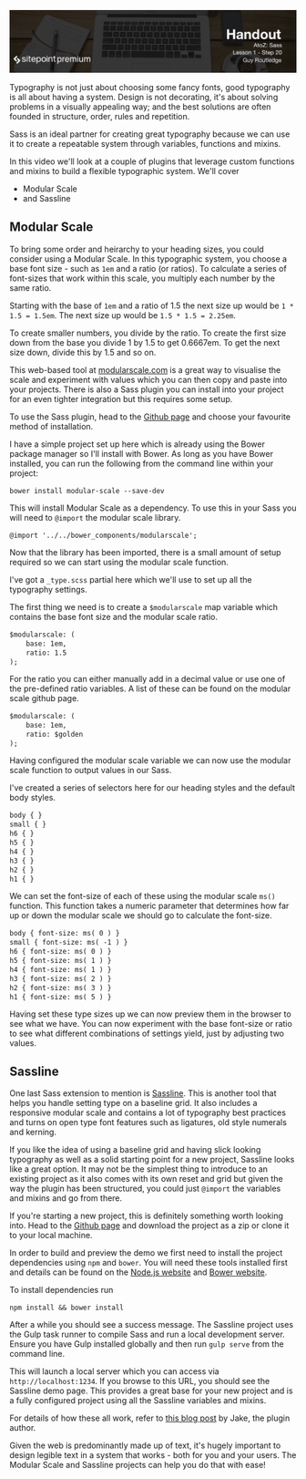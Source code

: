 ![](headings/1.20.png)

Typography is not just about choosing some fancy fonts, good typography
is all about having a system. Design is not decorating, it's about
solving problems in a visually appealing way; and the best solutions are
often founded in structure, order, rules and repetition.

Sass is an ideal partner for creating great typography because we can
use it to create a repeatable system through variables, functions and
mixins.

In this video we'll look at a couple of plugins that leverage custom
functions and mixins to build a flexible typographic system. We'll cover

* Modular Scale
* and Sassline


## Modular Scale

To bring some order and heirarchy to your heading sizes, you could
consider using a Modular Scale. In this typographic system, you choose
a base font size - such as `1em` and a ratio (or ratios). To calculate
a series of font-sizes that work within this scale, you multiply each
number by the same ratio.

Starting with the base of `1em` and a ratio of 1.5 the next size up
would be `1 * 1.5 = 1.5em`. The next size up would be `1.5 * 1.5
= 2.25em`. 

To create smaller numbers, you divide by the ratio. To create the first
size down from the base you divide 1 by 1.5 to get 0.6667em. To get the
next size down, divide this by 1.5 and so on.

This web-based tool at [modularscale.com](http://www.modularscale.com)
is a great way to visualise the scale and experiment with values which
you can then copy and paste into your projects. There is also a Sass
plugin you can install into your project for an even tighter integration
but this requires some setup. 

To use the Sass plugin, head to the [Github
page](https://github.com/modularscale/modularscale-sass) and choose your
favourite method of installation.

I have a simple project set up here which is already using the Bower
package manager so I'll install with Bower. As long as you have Bower
installed, you can run the following from the command line within your
project:

	bower install modular-scale --save-dev

This will install Modular Scale as a dependency. To use this in your
Sass you will need to `@import` the modular scale library.

	@import '../../bower_components/modularscale';

Now that the library has been imported, there is a small amount of setup
required so we can start using the modular scale function.

I've got a `_type.scss` partial here which we'll use to set up all the
typography settings.

The first thing we need is to create a `$modularscale` map variable
which contains the base font size and the modular scale ratio.

	$modularscale: (
		base: 1em,
		ratio: 1.5
	);

For the ratio you can either manually add in a decimal value or use one
of the pre-defined ratio variables. A list of these can be found on the
modular scale github page.

	$modularscale: (
		base: 1em,
		ratio: $golden
	);

Having configured the modular scale variable we can now use the modular
scale function to output values in our Sass.

I've created a series of selectors here for our heading styles and the
default body styles.

	body { }
	small { }
	h6 { }
	h5 { }
	h4 { }
	h3 { }
	h2 { }
	h1 { }

We can set the font-size of each of these using the modular scale `ms()`
function. This function takes a numeric parameter that determines how
far up or down the modular scale we should go to calculate the
font-size.

	body { font-size: ms( 0 ) }
	small { font-size: ms( -1 ) }
	h6 { font-size: ms( 0 ) }
	h5 { font-size: ms( 1 ) }
	h4 { font-size: ms( 1 ) }
	h3 { font-size: ms( 2 ) }
	h2 { font-size: ms( 3 ) }
	h1 { font-size: ms( 5 ) }

Having set these type sizes up we can now preview them in the browser to
see what we have. You can now experiment with the base font-size or
ratio to see what different combinations of settings yield, just by
adjusting two values.


## Sassline

One last Sass extension to mention is [Sassline](https://sassline.com).
This is another tool that helps you handle setting type on a baseline
grid. It also includes a responsive modular scale and contains a lot of
typography best practices and turns on open type font features such as
ligatures, old style numerals and kerning.

If you like the idea of using a baseline grid and having slick looking
typography as well as a solid starting point for a new project, Sassline
looks like a great option. It may not be the simplest thing to introduce
to an existing project as it also comes with its own reset and grid but
given the way the plugin has been structured, you could just `@import`
the variables and mixins and go from there.

If you're starting a new project, this is definitely something worth
looking into. Head to the [Github
page](https://github.com/jakegiltsoff/sassline) and download the project
as a zip or clone it to your local machine.

In order to build and preview the demo we first need to install the
project dependencies using `npm` and `bower`. You will need these tools
installed first and details can be found on the [Node.js
website](nodejs.com) and [Bower website](bower.io).

To install dependencies run

	npm install && bower install

After a while you should see a success message. The Sassline project
uses the Gulp task runner to compile Sass and run a local development
server. Ensure you have Gulp installed globally and then run `gulp
serve` from the command line.

This will launch a local server which you can access via
`http://localhost:1234`. If you browse to this URL, you should see the
Sassline demo page. This provides a great base for your new project and
is a fully configured project using all the Sassline variables and mixins.

For details of how these all work, refer to [this blog
post](https://medium.com/@jakegiltsoff/sassline-v2-0-e424b2881e7e) by
Jake, the plugin author.

Given the web is predominantly made up of text, it's hugely important to
design legible text in a system that works - both for you and your
users. The Modular Scale and Sassline projects can help you do that
with ease! 